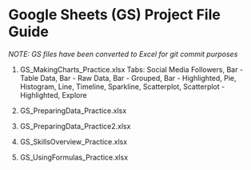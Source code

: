 # Google Sheets (GS) Project File Guide
*NOTE: GS files have been converted to Excel for git commit purposes*

1) GS_MakingCharts_Practice.xlsx
  Tabs: Social Media Followers, Bar - Table Data, Bar - Raw Data, Bar - Grouped, Bar - Highlighted, Pie, Histogram, Line, Timeline, Sparkline, Scatterplot, Scatterplot - Highlighted, Explore

2) GS_PreparingData_Practice.xlsx

3) GS_PreparingData_Practice2.xlsx

4) GS_SkillsOverview_Practice.xlsx

5) GS_UsingFormulas_Practice.xlsx
